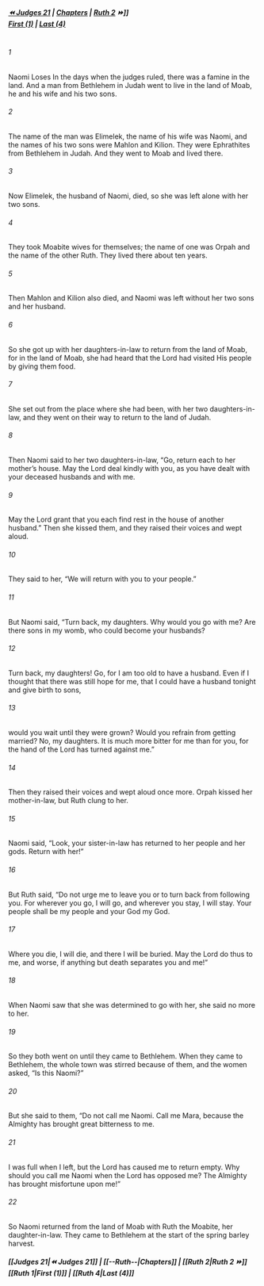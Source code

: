 
##### **[⏪ Judges 21](Judges%2021.md) | [Chapters](--Ruth--.md) | [Ruth 2](Ruth%202.md) ⏩]]**<br>**[First (1)](Ruth%201.md) | [Last (4)](Ruth%204.md)**<br><br>
###### 1
Naomi Loses In the days when the judges ruled, there was a famine in the land. And a man from Bethlehem in Judah went to live in the land of Moab, he and his wife and his two sons.
###### 2
The name of the man was Elimelek, the name of his wife was Naomi, and the names of his two sons were Mahlon and Kilion. They were Ephrathites from Bethlehem in Judah. And they went to Moab and lived there.
###### 3
Now Elimelek, the husband of Naomi, died, so she was left alone with her two sons.
###### 4
They took Moabite wives for themselves; the name of one was Orpah and the name of the other Ruth. They lived there about ten years.
###### 5
Then Mahlon and Kilion also died, and Naomi was left without her two sons and her husband.
###### 6
So she got up with her daughters-in-law to return from the land of Moab, for in the land of Moab, she had heard that the Lord had visited His people by giving them food.
###### 7
She set out from the place where she had been, with her two daughters-in-law, and they went on their way to return to the land of Judah.
###### 8
Then Naomi said to her two daughters-in-law, “Go, return each to her mother’s house. May the Lord deal kindly with you, as you have dealt with your deceased husbands and with me.
###### 9
May the Lord grant that you each find rest in the house of another husband.” Then she kissed them, and they raised their voices and wept aloud.
###### 10
They said to her, “We will return with you to your people.”
###### 11
But Naomi said, “Turn back, my daughters. Why would you go with me? Are there sons in my womb, who could become your husbands?
###### 12
Turn back, my daughters! Go, for I am too old to have a husband. Even if I thought that there was still hope for me, that I could have a husband tonight and give birth to sons,
###### 13
would you wait until they were grown? Would you refrain from getting married? No, my daughters. It is much more bitter for me than for you, for the hand of the Lord has turned against me.”
###### 14
Then they raised their voices and wept aloud once more. Orpah kissed her mother-in-law, but Ruth clung to her.
###### 15
Naomi said, “Look, your sister-in-law has returned to her people and her gods. Return with her!”
###### 16
But Ruth said, “Do not urge me to leave you or to turn back from following you. For wherever you go, I will go, and wherever you stay, I will stay. Your people shall be my people and your God my God.
###### 17
Where you die, I will die, and there I will be buried. May the Lord do thus to me, and worse, if anything but death separates you and me!”
###### 18
When Naomi saw that she was determined to go with her, she said no more to her.
###### 19
So they both went on until they came to Bethlehem. When they came to Bethlehem, the whole town was stirred because of them, and the women asked, “Is this Naomi?”
###### 20
But she said to them, “Do not call me Naomi. Call me Mara, because the Almighty has brought great bitterness to me.
###### 21
I was full when I left, but the Lord has caused me to return empty. Why should you call me Naomi when the Lord has opposed me? The Almighty has brought misfortune upon me!”
###### 22
So Naomi returned from the land of Moab with Ruth the Moabite, her daughter-in-law. They came to Bethlehem at the start of the spring barley harvest.
##### **[[Judges 21|⏪ Judges 21]] | [[--Ruth--|Chapters]] | [[Ruth 2|Ruth 2 ⏩]]**<br>**[[Ruth 1|First (1)]] | [[Ruth 4|Last (4)]]**
